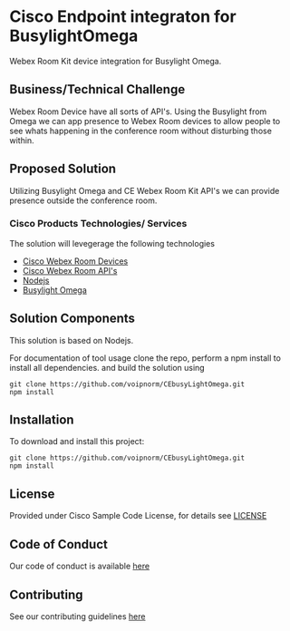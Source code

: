 # Cisco Endpoint integraton for BusylightOmega

Webex Room Kit device integration for Busylight Omega.


## Business/Technical Challenge

Webex Room Device have all sorts of API's. Using the Busylight from Omega we can app presence to Webex Room devices to allow people to see whats happening in the conference room without disturbing those within.


## Proposed Solution

Utilizing Busylight Omega and CE Webex Room Kit API's we can provide presence outside the conference room. 

### Cisco Products Technologies/ Services
The solution will levegerage the following technologies
* [Cisco Webex Room Devices](https://www.cisco.com/c/en/us/products/collaboration-endpoints/webex-room-series/index.html)
* [Cisco Webex Room API's](https://www.cisco.com/c/dam/en/us/td/docs/telepresence/endpoint/ce96/collaboration-endpoint-software-api-reference-guide-ce96.pdf)
* [Nodejs](https://nodejs.org/en/)
* [Busylight Omega](https://www.plenom.com/products/kuando-busylight-omega/)

## Solution Components

This solution is based on Nodejs.

For documentation of tool usage clone the repo, perform a npm install to install all dependencies. and build the solution using
    
    git clone https://github.com/voipnorm/CEbusyLightOmega.git
    npm install


## Installation

To download and install this project:

    git clone https://github.com/voipnorm/CEbusyLightOmega.git
    npm install
    
## License

Provided under Cisco Sample Code License, for details see [LICENSE](./LICENSE.md)

## Code of Conduct

Our code of conduct is available [here](./CODE_OF_CONDUCT.md)

## Contributing

See our contributing guidelines [here](./CONTRIBUTING.md)